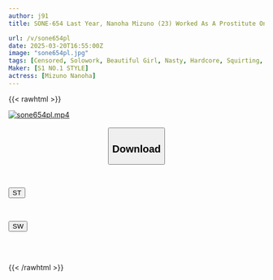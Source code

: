 ```yaml
---
author: j91
title: SONE-654 Last Year, Nanoha Mizuno (23) Worked As A Prostitute On The Street Around A Park In Tokyo's Kabukicho District. As She Repeatedly Engaged In Perverse Sexual Acts With Middle-aged Men, She Became Sexually Aroused And Became Heavily Dependent On Them.

url: /v/sone654pl
date: 2025-03-20T16:55:00Z
image: "sone654pl.jpg"
tags: [Censored, Solowork, Beautiful Girl, Nasty, Hardcore, Squirting, Slender, Female College Student]
Maker: [S1 NO.1 STYLE]
actress: [Mizuno Nanoha]
---
```



{{< rawhtml >}}

<div class="video" data-videoid="a278QM2dBwCx4VY">
    <a href="javascript:;">
        <img src="/v/sone654pl/sone654pl.jpg" width="WIDTH" height="HEIGHT" alt="sone654pl.mp4" loading="lazy">
    </a>
</div>

<script type="text/javascript" src="https://j91.asia/asset/on-demand-st.js"></script>

<br>
  <link rel="stylesheet" href="https://j91.asia/asset/bs5.css">
  
  <center>
  <button class="btn btn-primary" type="button" data-bs-toggle="collapse" data-bs-target=".multi-collapse" aria-expanded="false" aria-controls="multiCollapseExample1 multiCollapseExample2"><h2>Download</h2></button></center>
</p>
<div class="row">
  <div class="col">
    <div class="collapse multi-collapse" id="multiCollapseExample1">
      <div class="card card-body">
	      	      <br>
<div class="buttons">  
<p><a href="/v/sone654pl/st.html" target="_blank"><button class="btn-hover color-3"><i class="fa fa-download"></i> ST</button></a></p></div>
    </div>
  </div>
</div>
  <div class="col">
    <div class="collapse multi-collapse" id="multiCollapseExample2">
      <div class="card card-body">
	      <br>
<div class="buttons">
<p><a href="/v/sone654pl/sw.html" target="_blank"><button class="btn-hover color-2"><i class="fa fa-download"></i> SW</button></a></p></div>
<br><br>
      </div>
    </div>
  </div>
</div>

{{< /rawhtml >}}
